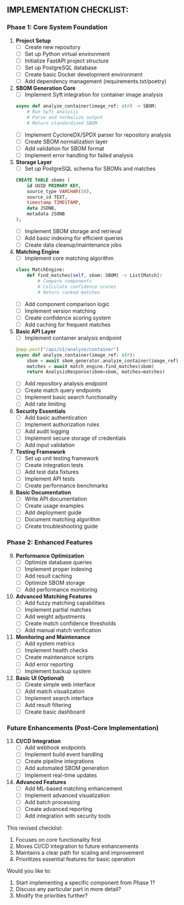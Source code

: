 ## IMPLEMENTATION CHECKLIST:

### Phase 1: Core System Foundation
1. **Project Setup**
   - [ ] Create new repository
   - [ ] Set up Python virtual environment
   - [ ] Initialize FastAPI project structure
   - [ ] Set up PostgreSQL database
   - [ ] Create basic Docker development environment
   - [ ] Add dependency management (requirements.txt/poetry)

2. **SBOM Generation Core**
   - [ ] Implement Syft integration for container image analysis
   ```python
   async def analyze_container(image_ref: str) -> SBOM:
       # Run Syft analysis
       # Parse and normalize output
       # Return standardized SBOM
   ```
   - [ ] Implement CycloneDX/SPDX parser for repository analysis
   - [ ] Create SBOM normalization layer
   - [ ] Add validation for SBOM format
   - [ ] Implement error handling for failed analysis

3. **Storage Layer**
   - [ ] Set up PostgreSQL schema for SBOMs and matches
   ```sql
   CREATE TABLE sboms (
       id UUID PRIMARY KEY,
       source_type VARCHAR(50),
       source_id TEXT,
       timestamp TIMESTAMP,
       data JSONB,
       metadata JSONB
   );
   ```
   - [ ] Implement SBOM storage and retrieval
   - [ ] Add basic indexing for efficient queries
   - [ ] Create data cleanup/maintenance jobs

4. **Matching Engine**
   - [ ] Implement core matching algorithm
   ```python
   class MatchEngine:
       def find_matches(self, sbom: SBOM) -> List[Match]:
           # Compare components
           # Calculate confidence scores
           # Return ranked matches
   ```
   - [ ] Add component comparison logic
   - [ ] Implement version matching
   - [ ] Create confidence scoring system
   - [ ] Add caching for frequent matches

5. **Basic API Layer**
   - [ ] Implement container analysis endpoint
   ```python
   @app.post("/api/v1/analyze/container")
   async def analyze_container(image_ref: str):
       sbom = await sbom_generator.analyze_container(image_ref)
       matches = await match_engine.find_matches(sbom)
       return AnalysisResponse(sbom=sbom, matches=matches)
   ```
   - [ ] Add repository analysis endpoint
   - [ ] Create match query endpoints
   - [ ] Implement basic search functionality
   - [ ] Add rate limiting

6. **Security Essentials**
   - [ ] Add basic authentication
   - [ ] Implement authorization rules
   - [ ] Add audit logging
   - [ ] Implement secure storage of credentials
   - [ ] Add input validation

7. **Testing Framework**
   - [ ] Set up unit testing framework
   - [ ] Create integration tests
   - [ ] Add test data fixtures
   - [ ] Implement API tests
   - [ ] Create performance benchmarks

8. **Basic Documentation**
   - [ ] Write API documentation
   - [ ] Create usage examples
   - [ ] Add deployment guide
   - [ ] Document matching algorithm
   - [ ] Create troubleshooting guide

### Phase 2: Enhanced Features
9. **Performance Optimization**
   - [ ] Optimize database queries
   - [ ] Implement proper indexing
   - [ ] Add result caching
   - [ ] Optimize SBOM storage
   - [ ] Add performance monitoring

10. **Advanced Matching Features**
    - [ ] Add fuzzy matching capabilities
    - [ ] Implement partial matches
    - [ ] Add weight adjustments
    - [ ] Create match confidence thresholds
    - [ ] Add manual match verification

11. **Monitoring and Maintenance**
    - [ ] Add system metrics
    - [ ] Implement health checks
    - [ ] Create maintenance scripts
    - [ ] Add error reporting
    - [ ] Implement backup system

12. **Basic UI (Optional)**
    - [ ] Create simple web interface
    - [ ] Add match visualization
    - [ ] Implement search interface
    - [ ] Add result filtering
    - [ ] Create basic dashboard

### Future Enhancements (Post-Core Implementation)
13. **CI/CD Integration**
    - [ ] Add webhook endpoints
    - [ ] Implement build event handling
    - [ ] Create pipeline integrations
    - [ ] Add automated SBOM generation
    - [ ] Implement real-time updates

14. **Advanced Features**
    - [ ] Add ML-based matching enhancement
    - [ ] Implement advanced visualization
    - [ ] Add batch processing
    - [ ] Create advanced reporting
    - [ ] Add integration with security tools

This revised checklist:
1. Focuses on core functionality first
2. Moves CI/CD integration to future enhancements
3. Maintains a clear path for scaling and improvement
4. Prioritizes essential features for basic operation

Would you like to:
1. Start implementing a specific component from Phase 1?
2. Discuss any particular part in more detail?
3. Modify the priorities further?
